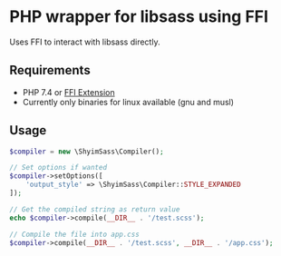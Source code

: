 # PHP wrapper for libsass using FFI

Uses FFI to interact with libsass directly.

## Requirements

* PHP 7.4 or [FFI Extension](https://github.com/dstogov/php-ffi)
* Currently only binaries for linux available (gnu and musl)

## Usage

```php
$compiler = new \ShyimSass\Compiler();

// Set options if wanted
$compiler->setOptions([
    'output_style' => \ShyimSass\Compiler::STYLE_EXPANDED
]);

// Get the compiled string as return value
echo $compiler->compile(__DIR__ . '/test.scss');

// Compile the file into app.css
$compiler->compile(__DIR__ . '/test.scss', __DIR__ . '/app.css');
```